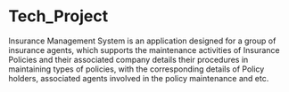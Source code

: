 # Tech_Project
Insurance Management System is an application designed for a group of insurance agents, which supports the maintenance activities of Insurance Policies and their associated company details their procedures in maintaining types of policies, with the corresponding details of Policy holders, associated agents involved in the policy maintenance and etc.
